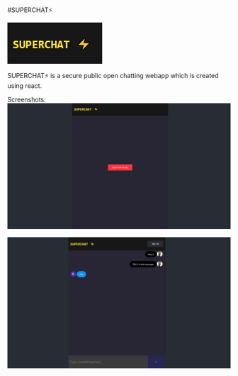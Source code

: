 #SUPERCHAT⚡

![LOGO](https://github.com/saikrishnadas/SuperChat/blob/main/logo.png)


SUPERCHAT⚡ is a secure public open chatting webapp which is created using react.







Screenshots:
![website screenshot](https://github.com/saikrishnadas/SuperChat/blob/main/Screenshotlogin.png)


![website screenshot2](https://github.com/saikrishnadas/SuperChat/blob/main/Screenshotchatroom.png)
